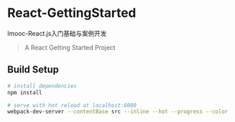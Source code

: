 # React-GettingStarted

Imooc-React.js入门基础与案例开发

> A React Getting Started Project

## Build Setup

``` bash
# install dependencies
npm install

# serve with hot reload at localhost:8080
webpack-dev-server --contentBase src --inline --hot --progress --color

```
